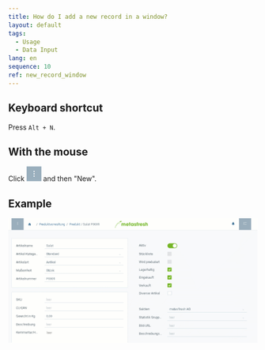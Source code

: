```yaml
---
title: How do I add a new record in a window?
layout: default
tags:
  - Usage
  - Data Input
lang: en
sequence: 10
ref: new_record_window
---
```



## Keyboard shortcut
Press `Alt + N`.

## With the mouse
Click ![](assets/actionsmenu_WebUI.png) and then "New".
<br>

## Example

 ![](assets/neuerdatensatzfenster.gif)
